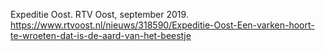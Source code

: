 Expeditie Oost. RTV Oost, september 2019. https://www.rtvoost.nl/nieuws/318590/Expeditie-Oost-Een-varken-hoort-te-wroeten-dat-is-de-aard-van-het-beestje
